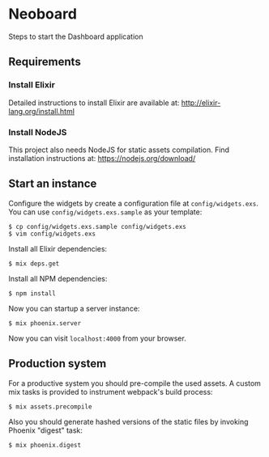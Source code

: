 # Neoboard

Steps to start the Dashboard application

## Requirements

### Install Elixir

Detailed instructions to install Elixir are available at: http://elixir-lang.org/install.html

### Install NodeJS

This project also needs NodeJS for static assets compilation. Find installation instructions at: https://nodejs.org/download/

## Start an instance

Configure the widgets by create a configuration file at `config/widgets.exs`. You can use `config/widgets.exs.sample` as your template:

    $ cp config/widgets.exs.sample config/widgets.exs
    $ vim config/widgets.exs

Install all Elixir dependencies:

    $ mix deps.get

Install all NPM dependencies:

    $ npm install

Now you can startup a server instance:

    $ mix phoenix.server

Now you can visit `localhost:4000` from your browser.

## Production system

For a productive system you should pre-compile the used assets. A custom mix 
tasks is provided to instrument webpack's build process:

    $ mix assets.precompile

Also you should generate hashed versions of the static files by invoking 
Phoenix "digest" task:

    $ mix phoenix.digest
